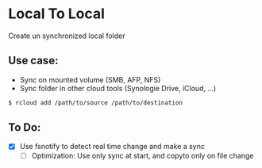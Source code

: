 # Local To Local
Create un synchronized local folder

## Use case:
- Sync on mounted volume (SMB, AFP, NFS)
- Sync folder in other cloud tools (Synologie Drive, iCloud, ...)

```bash
$ rcloud add /path/to/source /path/to/destination
```

## To Do:
- [x] Use fsnotify to detect real time change and make a sync
	- [ ] Optimization: Use only sync at start, and copyto only on file change
